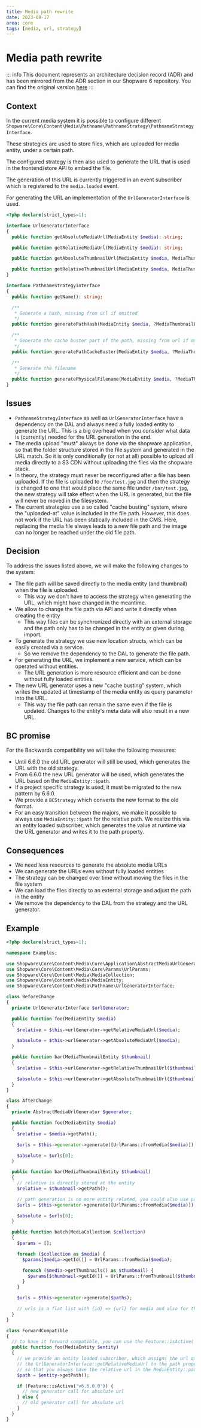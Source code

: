 ```yaml
---
title: Media path rewrite
date: 2023-08-17
area: core
tags: [media, url, strategy]
---
```


# Media path rewrite

::: info
This document represents an architecture decision record (ADR) and has been mirrored from the ADR section in our Shopware 6 repository.
You can find the original version [here](https://github.com/shopware/shopware/blob/trunk/adr/2023-08-17-media-path.md)
:::

## Context
In the current media system it is possible to configure different `Shopware\Core\Content\Media\Pathname\PathnameStrategy\PathnameStrategyInterface`.

These strategies are used to store files, which are uploaded for media entity, under a certain path.

The configured strategy is then also used to generate the URL that is used in the frontend/store API to embed the file.

The generation of this URL is currently triggered in an event subscriber which is registered to the `media.loaded` event.

For generating the URL an implementation of the `UrlGeneratorInterface` is used.

```php
<?php declare(strict_types=1);

interface UrlGeneratorInterface
{
  public function getAbsoluteMediaUrl(MediaEntity $media): string;

  public function getRelativeMediaUrl(MediaEntity $media): string;

  public function getAbsoluteThumbnailUrl(MediaEntity $media, MediaThumbnailEntity $thumbnail): string;

  public function getRelativeThumbnailUrl(MediaEntity $media, MediaThumbnailEntity $thumbnail): string;
}

interface PathnameStrategyInterface
{
  public function getName(): string;

  /**
   * Generate a hash, missing from url if omitted
   */
  public function generatePathHash(MediaEntity $media, ?MediaThumbnailEntity $thumbnail = null): ?string;

  /**
   * Generate the cache buster part of the path, missing from url if omitted
   */
  public function generatePathCacheBuster(MediaEntity $media, ?MediaThumbnailEntity $thumbnail = null): ?string;

  /**
   * Generate the filename
   */
  public function generatePhysicalFilename(MediaEntity $media, ?MediaThumbnailEntity $thumbnail = null): string;
}
```

## Issues

* `PathnameStrategyInterface` as well as `UrlGeneratorInterface` have a dependency on the DAL and always need a fully loaded entity to generate the URL. This is a big overhead when you consider what data is (currently) needed for the URL generation in the end.
* The media upload "must" always be done via the shopware application, so that the folder structure stored in the file system and generated in the URL match. So it is only conditionally (or not at all) possible to upload all media directly to a S3 CDN without uploading the files via the shopware stack.
* In theory, the strategy must never be reconfigured after a file has been uploaded. If the file is uploaded to `/foo/test.jpg` and then the strategy is changed to one that would place the same file under `/bar/test.jpg`, the new strategy will take effect when the URL is generated, but the file will never be moved in the filesystem.
* The current strategies use a so called "cache busting" system, where the "uploaded-at" value is included in the file path. However, this does not work if the URL has been statically included in the CMS. Here, replacing the media file always leads to a new file path and the image can no longer be reached under the old file path.

## Decision
To address the issues listed above, we will make the following changes to the system:

- The file path will be saved directly to the media entity (and thumbnail) when the file is uploaded.
    - This way we don't have to access the strategy when generating the URL, which might have changed in the meantime.
- We allow to change the file path via API and write it directly when creating the entity
    - This way files can be synchronized directly with an external storage and the path only has to be changed in the entity or given during import.
- To generate the strategy we use new location structs, which can be easily created via a service.
    - So we remove the dependency to the DAL to generate the file path.
- For generating the URL, we implement a new service, which can be operated without entities.
    - The URL generation is more resource efficient and can be done without fully loaded entities.
- The new URL generator uses a new "cache busting" system, which writes the updated at timestamp of the media entity as query parameter into the URL.
    - This way the file path can remain the same even if the file is updated. Changes to the entity's meta data will also result in a new URL.
    
## BC promise

For the Backwards compatibility we will take the following measures:

- Until 6.6.0 the old URL generator will still be used, which generates the URL with the old strategy.
- From 6.6.0 the new URL generator will be used, which generates the URL based on the `MediaEntity::$path`.
- If a project specific strategy is used, it must be migrated to the new pattern by 6.6.0.
- We provide a `BCStrategy` which converts the new format to the old format.
- For an easy transition between the majors, we make it possible to always use `MediaEntity::$path` for the relative path. We realize this via an entity loaded subscriber, which generates the value at runtime via the URL generator and writes it to the path property.

## Consequences

- We need less resources to generate the absolute media URLs
- We can generate the URLs even without fully loaded entities
- The strategy can be changed over time without moving the files in the file system
- We can load the files directly to an external storage and adjust the path in the entity
- We remove the dependency to the DAL from the strategy and the URL generator.

## Example

```php
<?php declare(strict_types=1);

namespace Examples;

use Shopware\Core\Content\Media\Core\Application\AbstractMediaUrlGenerator;
use Shopware\Core\Content\Media\Core\Params\UrlParams;
use Shopware\Core\Content\Media\MediaCollection;
use Shopware\Core\Content\Media\MediaEntity;
use Shopware\Core\Content\Media\Pathname\UrlGeneratorInterface;

class BeforeChange
{
  private UrlGeneratorInterface $urlGenerator;

  public function foo(MediaEntity $media)
  {
    $relative = $this->urlGenerator->getRelativeMediaUrl($media);

    $absolute = $this->urlGenerator->getAbsoluteMediaUrl($media);
  }

  public function bar(MediaThumbnailEntity $thumbnail)
  {
    $relative = $this->urlGenerator->getRelativeThumbnailUrl($thumbnail);

    $absolute = $this->urlGenerator->getAbsoluteThumbnailUrl($thumbnail);
  }
}

class AfterChange
{
  private AbstractMediaUrlGenerator $generator;

  public function foo(MediaEntity $media)
  {
    $relative = $media->getPath();

    $urls = $this->generator->generate([UrlParams::fromMedia($media)]);

    $absolute = $urls[0];
  }

  public function bar(MediaThumbnailEntity $thumbnail)
  {
    // relative is directly stored at the entity
    $relative = $thumbnail->getPath();

    // path generation is no more entity related, you could also use partial entity loading and you can also call it in batch, see below
    $urls = $this->generator->generate([UrlParams::fromMedia($media)]);

    $absolute = $urls[0];
  }

  public function batch(MediaCollection $collection)
  {
    $params = [];

    foreach ($collection as $media) {
      $params[$media->getId()] = UrlParams::fromMedia($media);

      foreach ($media->getThumbnails() as $thumbnail) {
        $params[$thumbnail->getId()] = UrlParams::fromThumbnail($thumbnail);
      }
    }

    $urls = $this->generator->generate($paths);

    // urls is a flat list with {id} => {url} for media and also for thumbnails        
  }
}

class ForwardCompatible
{
  // to have it forward compatible, you can use the Feature::isActive('v6.6.0.0') function
  public function foo(MediaEntity $entity)
  {
    // we provide an entity loaded subscriber, which assigns the url of
    // the UrlGeneratorInterface::getRelativeMediaUrl to the path property till 6.6
    // so that you always have the relative url in the MediaEntity::path proprerty 
    $path = $entity->getPath();

    if (Feature::isActive('v6.6.0.0')) {
      // new generator call for absolute url
    } else {
      // old generator call for absolute url
    }
  }
}
```
